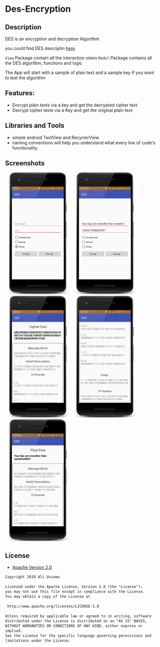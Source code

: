 # Des-Encryption

## Description

DES is an encryption and decryption Algorithm

you could find DES descriptin <a href="https://goo.gl/XcVN8Z">here</a>

`View` Package contain all the interaction views
`Model` Package contains all the DES algorithm, functions and logic

The App will start with a sample of plain text and a sample key if you want to test the algorithm
## Features:
- Encrypt plain texts via a key and get the decrypted cipher text.
- Decrypt cipher texts via a Key and get the original plain text.

## Libraries and Tools
- simple android TextView and RecyclerView.
- naming conventions will help you understand what every line of code's functionality.

## Screenshots

<img src="ScreenShots/Screenshot_2018-12-18-20-42-07_framed.png" height="400" alt="Screenshot"/> <img src="ScreenShots/Screenshot_2018-12-18-20-49-06_framed.png" height="400" alt="Screenshot"/> <br>
<img src="ScreenShots/Screenshot_2018-12-18-20-53-42_framed.png" height="400" alt="Screenshot"/> <img src="ScreenShots/Screenshot_2018-12-18-20-47-23_framed.png" height="400" alt="Screenshot"/> <br>
<img src="ScreenShots/Screenshot_2018-12-18-20-47-12_framed.png" height="400" alt="Screenshot"/>

## License

* [Apache Version 2.0](http://www.apache.org/licenses/LICENSE-2.0.html)

```
Copyright 2018 Ali Ussama

Licensed under the Apache License, Version 2.0 (the "License");
you may not use this file except in compliance with the License.
You may obtain a copy of the License at

 http://www.apache.org/licenses/LICENSE-2.0

Unless required by applicable law or agreed to in writing, software
distributed under the License is distributed on an "AS IS" BASIS,
WITHOUT WARRANTIES OR CONDITIONS OF ANY KIND, either express or implied.
See the License for the specific language governing permissions and
limitations under the License.
```
